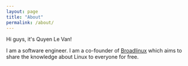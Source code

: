 ```yaml
---
layout: page
title: "About"
permalink: /about/
---
```


Hi guys, it's Quyen Le Van!

I am a software engineer. I am a co-founder of [Broadlinux](http://broadlinux.com/) which aims to share the knowledge about Linux to everyone for free.
